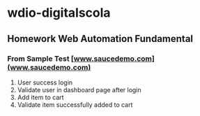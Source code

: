 # wdio-digitalscola
## Homework Web Automation Fundamental

### From Sample Test [www.saucedemo.com](www.saucedemo.com)

1. User success login
2. Validate user in dashboard page after login
3. Add item to cart
4. Validate item successfully added to cart

